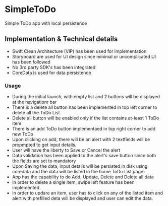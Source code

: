 # SimpleToDo
Simple ToDo app with local persistence


## Implementation & Technical details

* Swift Clean Architecture (VIP) has been used for implementation 
* Storyboard are used for UI design since minimal or uncomplicated UI has been followed
* No 3rd party SDK's has been integrated
* CoreData is used for data persistence 

### Usage
* During the initial launch, with empty list and 2 buttons will be displayed at the navigationr bar
* There is a delete all button has been implemented in top left corner to delete all the ToDo List
* Delete all button will be enabled only if the list contains at-least 1 ToDo item
* There is an add ToDo button implementaed in top right corner to add new ToDo
* Upon clicking on add, there will be an alert with 2 textfields will be propmpted to get input details.
* User will have the liberty to Save or Cancel the alert
* Data validation has been applied to the alert's save button since both the fields are set to mandatory
* Upon Saving the data, input details will be persisted in disk using coredata and the data will be listed in the home ToDo List page
* App has the capability to do Add, Update, Delete and Delete all data
* In order to delete a single item, swipe left feature has been implemented.
* In order to updare an item, user has to click on any of the listed item and alert with prefilled deta will be displayed and user can edit the data.

       
 
